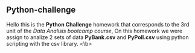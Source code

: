 ## Python-challenge
Hello this is the **Python Challenge** homework that corresponds to the 3rd unit of the _Data Analisis bootcamp course_, On this homework we were assign to analize 2 sets of data **PyBank.csv** and **PyPoll.csv** using python scripting with the csv library.
<\b>
